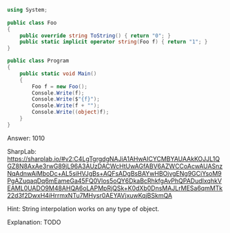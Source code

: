 ```cs
using System;
                    
public class Foo
{
    public override string ToString() { return "0"; }
    public static implicit operator string(Foo f) { return "1"; }
}

public class Program
{
    public static void Main()
    {
        Foo f = new Foo();
        Console.Write(f);
        Console.Write($"{f}");
        Console.Write(f + "");
        Console.Write((object)f);
    }
}
```

Answer: 1010

SharpLab: https://sharplab.io/#v2:C4LgTgrgdgNAJiA1AHwAICYCMBYAUAAkKOJJL1QGZ8N8AxAe3rwG89jL96A3AUzDACWcHtUwAGfABV6AZWCCoAcwAUASnzNqAdnwAiMboDc+AL5siHVJgBs+AQFsADgBsBAYwHBOjvgENg9GCiYsoM9PgAZuqaqDq6mEameGa45FQ0Vlos5oQY6DkaBcRhkfgAvPhQPADudIxqhkVEAML0UADO9M48AHQA6oLAPMpRjQSk+K0dXb0DnsMAJLrMESa6qmMTk22d3f2DwxH4iHrrmxNTu7MHysr0AEYAVjxuwKqjBSkmQA

Hint:
String interpolation works on any type of object.

Explanation:
TODO

